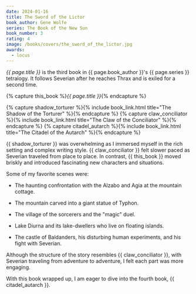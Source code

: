 ```yaml
---
date: 2024-01-16
title: The Sword of the Lictor
book_author: Gene Wolfe
series: The Book of the New Sun
book_number: 3
rating: 4
image: /books/covers/the_sword_of_the_lictor.jpg
awards:
  - locus
---
```


<cite class="book-title">{{ page.title }}</cite> is the third book in <span
class="author-name">{{ page.book_author }}</span>'s <span
class="book-series">{{ page.series }}</span> tetralogy. It follows Severian
after he reaches Thrax and is exiled for a second time.

{% capture this_book %}<cite class="book-title">{{ page.title }}</cite>{% endcapture %}

{% capture shadow_torturer %}{% include book_link.html title="The Shadow of the Torturer" %}{% endcapture %}
{% capture claw_conciliator %}{% include book_link.html title="The Claw of the Conciliator" %}{% endcapture %}
{% capture citadel_autarch %}{% include book_link.html title="The Citadel of the Autarch" %}{% endcapture %}

{{ shadow_torturer }} was overwhelming as I immersed myself in the rich
setting and complex writing style. {{ claw_conciliator }} felt slower paced as
Severian traveled from place to place. In contrast, {{ this_book }} moved
briskly and introduced fascinating new characters and situations.

Some of my favorite scenes were:

- The haunting confrontation with the Alzabo and Agia at the mountain cottage.

- The mountain carved into a giant statue of Typhon.

- The village of the sorcerers and the "magic" duel.

- Lake Diurna and its lake-dwellers who live on floating islands.

- The castle of Baldanders, his disturbing human experiments, and his fight
  with Severian.

Although the structure of the story resembles {{ claw_conciliator }}, with
Severian traveling from adventure to adventure, I felt each part was more
engaging.

With this book wrapped up, I am eager to dive into the fourth book, {{
citadel_autarch }}.
